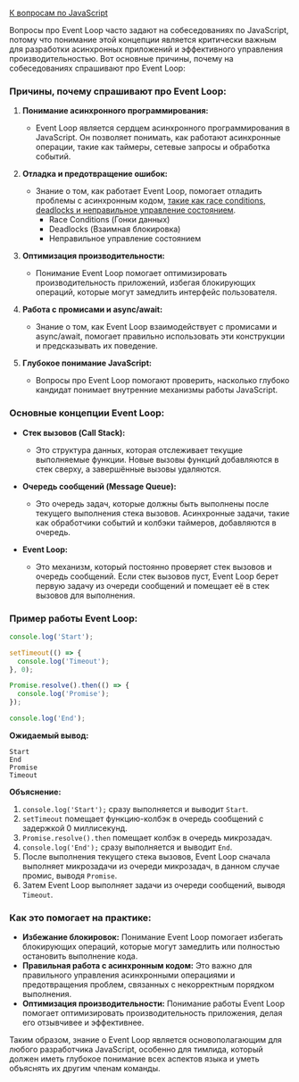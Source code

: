 [К вопросам по JavaScript](..%2Fmy_work_questions.md)

Вопросы про Event Loop часто задают на собеседованиях по JavaScript, потому что понимание этой концепции является критически важным для разработки асинхронных приложений и эффективного управления производительностью. Вот основные причины, почему на собеседованиях спрашивают про Event Loop:

### Причины, почему спрашивают про Event Loop:

1. **Понимание асинхронного программирования:**
    - Event Loop является сердцем асинхронного программирования в JavaScript. Он позволяет понимать, как работают асинхронные операции, такие как таймеры, сетевые запросы и обработка событий.

2. **Отладка и предотвращение ошибок:**
    - Знание о том, как работает Event Loop, помогает отладить проблемы с асинхронным кодом, [такие как race conditions, deadlocks и неправильное управление состоянием](event_loop_to_js/rase_conditions_deadlocks_breaket_state.md).
      - Race Conditions (Гонки данных)
      - Deadlocks (Взаимная блокировка)
      - Неправильное управление состоянием
3. **Оптимизация производительности:**
    - Понимание Event Loop помогает оптимизировать производительность приложений, избегая блокирующих операций, которые могут замедлить интерфейс пользователя.

4. **Работа с промисами и async/await:**
    - Знание о том, как Event Loop взаимодействует с промисами и async/await, помогает правильно использовать эти конструкции и предсказывать их поведение.

5. **Глубокое понимание JavaScript:**
    - Вопросы про Event Loop помогают проверить, насколько глубоко кандидат понимает внутренние механизмы работы JavaScript.

### Основные концепции Event Loop:

- **Стек вызовов (Call Stack):**
    - Это структура данных, которая отслеживает текущие выполняемые функции. Новые вызовы функций добавляются в стек сверху, а завершённые вызовы удаляются.

- **Очередь сообщений (Message Queue):**
    - Это очередь задач, которые должны быть выполнены после текущего выполнения стека вызовов. Асинхронные задачи, такие как обработчики событий и колбэки таймеров, добавляются в очередь.

- **Event Loop:**
    - Это механизм, который постоянно проверяет стек вызовов и очередь сообщений. Если стек вызовов пуст, Event Loop берет первую задачу из очереди сообщений и помещает её в стек вызовов для выполнения.

### Пример работы Event Loop:

```javascript
console.log('Start');

setTimeout(() => {
  console.log('Timeout');
}, 0);

Promise.resolve().then(() => {
  console.log('Promise');
});

console.log('End');
```

**Ожидаемый вывод:**
```
Start
End
Promise
Timeout
```

**Объяснение:**
1. `console.log('Start');` сразу выполняется и выводит `Start`.
2. `setTimeout` помещает функцию-колбэк в очередь сообщений с задержкой 0 миллисекунд.
3. `Promise.resolve().then` помещает колбэк в очередь микрозадач.
4. `console.log('End');` сразу выполняется и выводит `End`.
5. После выполнения текущего стека вызовов, Event Loop сначала выполняет микрозадачи из очереди микрозадач, в данном случае промис, выводя `Promise`.
6. Затем Event Loop выполняет задачи из очереди сообщений, выводя `Timeout`.

### Как это помогает на практике:

- **Избежание блокировок:** Понимание Event Loop помогает избегать блокирующих операций, которые могут замедлить или полностью остановить выполнение кода.
- **Правильная работа с асинхронным кодом:** Это важно для правильного управления асинхронными операциями и предотвращения проблем, связанных с некорректным порядком выполнения.
- **Оптимизация производительности:** Понимание работы Event Loop помогает оптимизировать производительность приложения, делая его отзывчивее и эффективнее.

Таким образом, знание о Event Loop является основополагающим для любого разработчика JavaScript, особенно для тимлида, который должен иметь глубокое понимание всех аспектов языка и уметь объяснять их другим членам команды.